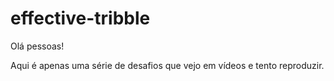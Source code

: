 # effective-tribble
Olá pessoas!

Aqui é apenas uma série de desafios que vejo em vídeos e tento reproduzir.